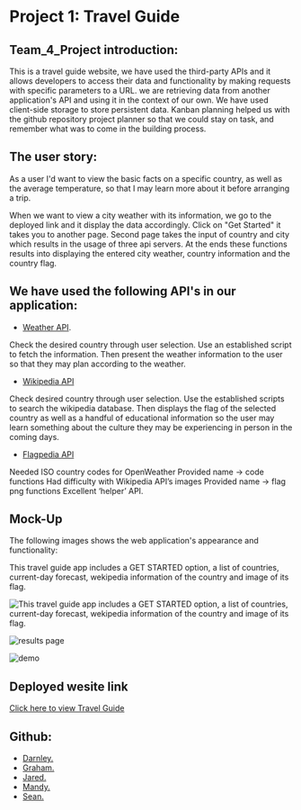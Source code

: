 # Project 1: Travel Guide

## Team_4_Project introduction:

This is a travel guide website, we have used the third-party APIs and it allows developers to access their data and functionality by making requests with specific parameters to a URL. we are retrieving data from another application's API and using it in the context of our own. We have used client-side storage to store persistent data. Kanban planning helped us with the github repository project planner so that we could stay on task, and remember what was to come in the building process.


## The user story:
As a user I'd want to view the basic facts on a specific country, as well as the average temperature, so that I may learn more about it before arranging a trip.

When we want to view a city weather with its information, we go to the deployed link and it display the data accordingly. 
Click on "Get Started" it takes you to another page. 
Second page takes the input of country and city which results in the usage of three api servers.
At the ends these functions results into displaying the entered city weather, country information and the country flag.




## We have used the following  API's in our application:

* [Weather API](https://openweathermap.org/).

Check the desired country through user selection. Use an established script to fetch the information. Then present the weather information to the user so that they may plan according to the weather.

* [Wikipedia API](https://www.mediawiki.org/wiki/API:Main_page)

Check desired country through user selection. Use the established scripts to search the wikipedia database. Then displays the flag of the selected country as well as a handful of educational information so the user may learn something about the culture they may be experiencing in person in the coming days.

* [Flagpedia API](https://flagpedia.net/download/api)

Needed ISO country codes for OpenWeather Provided name -> code functions Had difficulty with Wikipedia API’s images Provided name -> flag png functions Excellent ‘helper’ API.

## Mock-Up

The following images shows the web application's appearance and functionality:

 This travel guide app includes a GET STARTED option, a list of countries,  current-day forecast, wekipedia information of the country and image of its flag.


![This travel guide app includes a GET STARTED option, a list of countries,  current-day forecast, wekipedia information of the country and image of its flag.](https://github.com/jkohrt7/Team_4_Project/blob/main/assets/images/_F__Class%2520Bootcamp_Project1_Team_4_Project_index.html%20(1).png?raw=true)


![results page](https://github.com/jkohrt7/Team_4_Project/blob/main/assets/images/_F__Class%2520Bootcamp_Project1_Team_4_Project_search.html.png?raw=true)

![demo](https://github.com/jkohrt7/Team_4_Project/blob/main/assets/images/_F__Class%2520Bootcamp_Project1_Team_4_Project_search.html%20(1).png?raw=true)

##  Deployed wesite link

[Click here to view Travel Guide](https://jkohrt7.github.io/Team_4_Project/)


## Github:

* [ Darnley.](https://github.com/dcorbiniii)
* [ Graham.](https://github.com/NXTGenforcer)
* [ Jared.](https://github.com/jkohrt7)
* [ Mandy.](https://github.com/mandy2324)
* [ Sean.](https://github.com/McTastic)